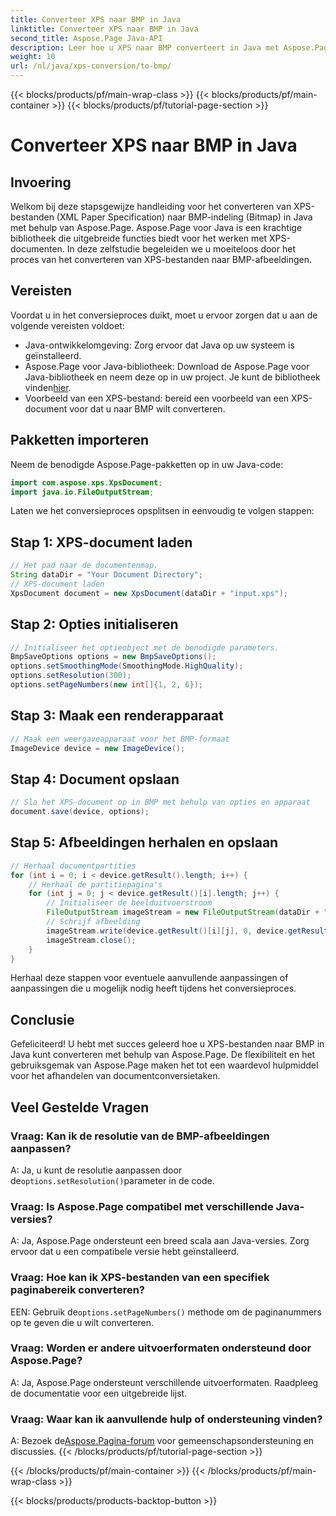 ```yaml
---
title: Converteer XPS naar BMP in Java
linktitle: Converteer XPS naar BMP in Java
second_title: Aspose.Page Java-API
description: Leer hoe u XPS naar BMP converteert in Java met Aspose.Page. Volg onze eenvoudige handleiding voor efficiënte en hoogwaardige documentconversie.
weight: 10
url: /nl/java/xps-conversion/to-bmp/
---
```


{{< blocks/products/pf/main-wrap-class >}}
{{< blocks/products/pf/main-container >}}
{{< blocks/products/pf/tutorial-page-section >}}

# Converteer XPS naar BMP in Java

## Invoering
Welkom bij deze stapsgewijze handleiding voor het converteren van XPS-bestanden (XML Paper Specification) naar BMP-indeling (Bitmap) in Java met behulp van Aspose.Page. Aspose.Page voor Java is een krachtige bibliotheek die uitgebreide functies biedt voor het werken met XPS-documenten. In deze zelfstudie begeleiden we u moeiteloos door het proces van het converteren van XPS-bestanden naar BMP-afbeeldingen.
## Vereisten
Voordat u in het conversieproces duikt, moet u ervoor zorgen dat u aan de volgende vereisten voldoet:
- Java-ontwikkelomgeving: Zorg ervoor dat Java op uw systeem is geïnstalleerd.
-  Aspose.Page voor Java-bibliotheek: Download de Aspose.Page voor Java-bibliotheek en neem deze op in uw project. Je kunt de bibliotheek vinden[hier](https://releases.aspose.com/page/java/).
- Voorbeeld van een XPS-bestand: bereid een voorbeeld van een XPS-document voor dat u naar BMP wilt converteren.
## Pakketten importeren
Neem de benodigde Aspose.Page-pakketten op in uw Java-code:
```java
import com.aspose.xps.XpsDocument;
import java.io.FileOutputStream;
```
Laten we het conversieproces opsplitsen in eenvoudig te volgen stappen:
## Stap 1: XPS-document laden
```java
// Het pad naar de documentenmap.
String dataDir = "Your Document Directory";
// XPS-document laden
XpsDocument document = new XpsDocument(dataDir + "input.xps");
```
## Stap 2: Opties initialiseren
```java
// Initialiseer het optieobject met de benodigde parameters.
BmpSaveOptions options = new BmpSaveOptions();
options.setSmoothingMode(SmoothingMode.HighQuality);
options.setResolution(300);
options.setPageNumbers(new int[]{1, 2, 6});
```
## Stap 3: Maak een renderapparaat
```java
// Maak een weergaveapparaat voor het BMP-formaat
ImageDevice device = new ImageDevice();
```
## Stap 4: Document opslaan
```java
// Sla het XPS-document op in BMP met behulp van opties en apparaat
document.save(device, options);
```
## Stap 5: Afbeeldingen herhalen en opslaan
```java
// Herhaal documentpartities
for (int i = 0; i < device.getResult().length; i++) {
    // Herhaal de partitiepagina's
    for (int j = 0; j < device.getResult()[i].length; j++) {
        // Initialiseer de beelduitvoerstroom
        FileOutputStream imageStream = new FileOutputStream(dataDir + "XPStoBMP" + "_" + (i + 1) + "_" + (j + 1) + ".bmp");
        // Schrijf afbeelding
        imageStream.write(device.getResult()[i][j], 0, device.getResult()[i][j].length);
        imageStream.close();
    }
}
```
Herhaal deze stappen voor eventuele aanvullende aanpassingen of aanpassingen die u mogelijk nodig heeft tijdens het conversieproces.
## Conclusie
Gefeliciteerd! U hebt met succes geleerd hoe u XPS-bestanden naar BMP in Java kunt converteren met behulp van Aspose.Page. De flexibiliteit en het gebruiksgemak van Aspose.Page maken het tot een waardevol hulpmiddel voor het afhandelen van documentconversietaken.
## Veel Gestelde Vragen
### Vraag: Kan ik de resolutie van de BMP-afbeeldingen aanpassen?
 A: Ja, u kunt de resolutie aanpassen door de`options.setResolution()`parameter in de code.
### Vraag: Is Aspose.Page compatibel met verschillende Java-versies?
A: Ja, Aspose.Page ondersteunt een breed scala aan Java-versies. Zorg ervoor dat u een compatibele versie hebt geïnstalleerd.
### Vraag: Hoe kan ik XPS-bestanden van een specifiek paginabereik converteren?
 EEN: Gebruik de`options.setPageNumbers()` methode om de paginanummers op te geven die u wilt converteren.
### Vraag: Worden er andere uitvoerformaten ondersteund door Aspose.Page?
A: Ja, Aspose.Page ondersteunt verschillende uitvoerformaten. Raadpleeg de documentatie voor een uitgebreide lijst.
### Vraag: Waar kan ik aanvullende hulp of ondersteuning vinden?
 A: Bezoek de[Aspose.Pagina-forum](https://forum.aspose.com/c/page/39) voor gemeenschapsondersteuning en discussies.
{{< /blocks/products/pf/tutorial-page-section >}}

{{< /blocks/products/pf/main-container >}}
{{< /blocks/products/pf/main-wrap-class >}}

{{< blocks/products/products-backtop-button >}}
